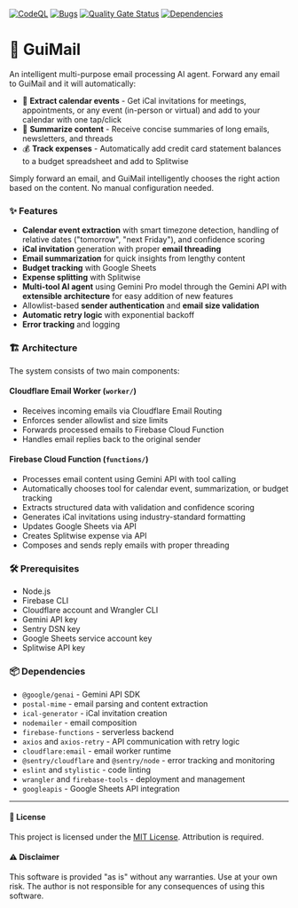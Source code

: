 [![CodeQL](https://github.com/guiruggiero/guimail/actions/workflows/github-code-scanning/codeql/badge.svg)](https://github.com/guiruggiero/guimail/actions/workflows/github-code-scanning/codeql)
[![Bugs](https://sonarcloud.io/api/project_badges/measure?project=guiruggiero_guimail&metric=bugs)](https://sonarcloud.io/summary/new_code?id=guiruggiero_guimail)
[![Quality Gate Status](https://sonarcloud.io/api/project_badges/measure?project=guiruggiero_guimail&metric=alert_status)](https://sonarcloud.io/summary/new_code?id=guiruggiero_guimail)
[![Dependencies](https://github.com/guiruggiero/guimail/actions/workflows/dependabot/dependabot-updates/badge.svg)](https://github.com/guiruggiero/guimail/actions/workflows/dependabot/dependabot-updates)

# 📧 GuiMail

An intelligent multi-purpose email processing AI agent. Forward any email to GuiMail and it will automatically:

- 📅 **Extract calendar events** - Get iCal invitations for meetings, appointments, or any event (in-person or virtual) and add to your calendar with one tap/click
- 📝 **Summarize content** - Receive concise summaries of long emails, newsletters, and threads
- 💰 **Track expenses** - Automatically add credit card statement balances to a budget spreadsheet and add to Splitwise

Simply forward an email, and GuiMail intelligently chooses the right action based on the content. No manual configuration needed.

### ✨ Features

- **Calendar event extraction** with smart timezone detection, handling of relative dates ("tomorrow", "next Friday"), and confidence scoring
- **iCal invitation** generation with proper **email threading**
- **Email summarization** for quick insights from lengthy content
- **Budget tracking** with Google Sheets
- **Expense splitting** with Splitwise
- **Multi-tool AI agent** using Gemini Pro model through the Gemini API with **extensible architecture** for easy addition of new features
- Allowlist-based **sender authentication** and **email size validation**
- **Automatic retry logic** with exponential backoff
- **Error tracking** and logging

### 🏗️ Architecture

The system consists of two main components:

#### Cloudflare Email Worker (`worker/`)
- Receives incoming emails via Cloudflare Email Routing
- Enforces sender allowlist and size limits
- Forwards processed emails to Firebase Cloud Function
- Handles email replies back to the original sender

#### Firebase Cloud Function (`functions/`)
- Processes email content using Gemini API with tool calling
- Automatically chooses tool for calendar event, summarization, or budget tracking
- Extracts structured data with validation and confidence scoring
- Generates iCal invitations using industry-standard formatting
- Updates Google Sheets via API
- Creates Splitwise expense via API
- Composes and sends reply emails with proper threading

### 🛠️ Prerequisites
- Node.js
- Firebase CLI
- Cloudflare account and Wrangler CLI
- Gemini API key
- Sentry DSN key
- Google Sheets service account key
- Splitwise API key

### 📦 Dependencies
- `@google/genai` - Gemini API SDK
- `postal-mime` - email parsing and content extraction
- `ical-generator` - iCal invitation creation
- `nodemailer` - email composition
- `firebase-functions` - serverless backend
- `axios` and `axios-retry` - API communication with retry logic
- `cloudflare:email` - email worker runtime
- `@sentry/cloudflare` and `@sentry/node` - error tracking and monitoring
- `eslint` and `stylistic` - code linting
- `wrangler` and `firebase-tools` - deployment and management
- `googleapis` - Google Sheets API integration

---

#### 📄 License
This project is licensed under the [MIT License](LICENSE). Attribution is required.

#### ⚠️ Disclaimer
This software is provided "as is" without any warranties. Use at your own risk. The author is not responsible for any consequences of using this software.
